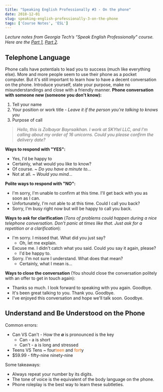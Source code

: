 ```yaml
---
title: "Speaking English Professionally #3 - On the phone"
date: 2018-12-01
slug: speaking-english-professionally-3-on-the-phone
tags: ['Course Notes', 'ESL']
---
```


_Lecture notes from Georgia Tech’s “Speak English Professionally" course. Here are the [Part 1](https://log.zolbayar.com/2018/10/11/speaking-english-professionally-1), [Part 2](https://log.zolbayar.com/2018/11/14/speaking-english-professionally-2-video-conference/)._

## Telephone Language

Phone calls have potentials to lead you to success (much like everything else). More and more people seem to use their phone as a pocket computer. But it's still important to learn how to have a decent conversation on the phone. Introduce yourself, state your purpose, make no misunderstandings and close with a friendly manner. **Phone conversation with someone new (someone you don't know):**

1.  Tell your name
2.  Your position or work title - _Leave it if the person you're talking to knows you_
3.  Purpose of call

> _Hello, this is Zolbayar Bayrsaikhan. I work at SKYtel LLC, and I'm calling about my order of 16 unicorns. Could you please confirm the delivery date?_

**Ways to respond with "YES":**

*   Yes, I'd be happy to
*   Certainly, what would you like to know?
*   Of course. ~ _Do you have a minute to..._
*   Not at all. ~ _Would you mind..._

**Polite ways to respond with "NO":**

*   I'm sorry, I'm unable to confirm at this time. I'll get back with you as soon as I can.
*   Unfortunately, I'm not able to at this time. Could I call you back?
*   Sorry, I'm busy right now but will be happy to call you back.

**Ways to ask for clarification** (_Tons of problems could happen during a nice telephone conversation. Don't panic at times like that. Just ask for a repetition or a clarification_):

*   I'm sorry. I missed that. What did you just say?
    *   Oh, let me explain.
*   Excuse me. I didn't catch what you said. Could you say it again, please?
    *   I'd be happy to.
*   Sorry. I'm not sure I understand. What does that mean?
    *   Certainly, what I mean is...

**Ways to close the conversation** (You should close the conversation politely with an offer to get in touch again):

*   Thanks so much. I look forward to speaking with you again. Goodbye.
*   It's been great talking to you. Thank you. Goodbye.
*   I've enjoyed this conversation and hope we'll talk soon. Goodbye.

## Understand and Be Understood on the Phone

Common errors:

*   Can VS Can't - How the _**a**_ is pronounced is the key
    *   Can - a is short
    *   Can't - a is long and stressed
*   Teens VS Tens ~ four<span style="color:#ff6600;">teen</span> and <span style="color:#ff6600;">fort</span>y
*   $59.99 - fifty-nine ninety-nine

Some takeaways:

*   Always repeat your number by its digits.
*   The tone of voice is the equivalent of the body language on the phone.
*   Phone roleplay is the best way to learn these subtleties.